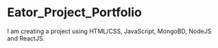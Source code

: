 # Eator_Project_Portfolio
I am creating a project using HTML/CSS, JavaScript, MongoBD, NodeJS and ReactJS.
